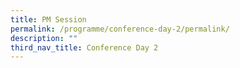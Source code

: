 ```yaml
---
title: PM Session
permalink: /programme/conference-day-2/permalink/
description: ""
third_nav_title: Conference Day 2
---
```

